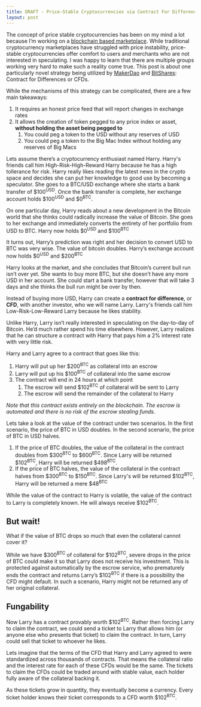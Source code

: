 ```yaml
---
title: DRAFT - Price-Stable Cryptocurrencies via Contract For Differences
layout: post
---
```


The concept of price stable cryptocurrencies has been on my mind a lot because I’m working on a [blockchain based marketplace](http://safemarket.github.io). While traditional cryptocurrency marketplaces have struggled with price instability, price-stable cryptocurrencies offer comfort to users and merchants who are not interested in speculating. I was happy to learn that there are multiple groups working very hard to make such a reality come true. This post is about one particularly novel strategy being utilized by [MakerDao](http://makerdao.com/) and [BitShares](https://bitshares.org/): Contract for Differences or CFDs. 

While the mechanisms of this strategy can be complicated, there are a few main takeaways:

1. It requires an honest price feed that will report changes in exchange rates
2. It allows the creation of token pegged to any price index or asset, **without holding the asset being pegged to**
	1. You could peg a token to the USD without any reserves of USD
	2. You could peg a token to the Big Mac Index without holding any reserves of Big Macs

Lets assume there’s a cryptocurrency enthusiast named Harry. Harry's friends call him High-Risk-High-Reward Harry because he has a high tollerance for risk. Harry really likes reading the latest news in the crypto space and decides she can put her knowledge to good use by becoming a speculator. She goes to a BTC/USD exchange where she starts a bank transfer of $100<sup>USD</sup>. Once the bank transfer is complete, her exchange account holds $100<sup>USD</sup> and $0<sup>BTC</sup>.

On one particular day, Harry reads about a new development in the Bitcoin world that she thinks could radically increase the value of Bitcoin. She goes to her exchange and immediately converts the entirety of her portfolio from USD to BTC. Harry now holds $0<sup>USD</sup> and $100<sup>BTC</sup>

It turns out, Harry’s prediction was right and her decision to convert USD to BTC was very wise. The value of bitcoin doubles. Harry’s exchange account now holds $0<sup>USD</sup> and $200<sup>BTC</sup>

Harry looks at the market, and she concludes that Bitcoin’s current bull run isn’t over yet. She wants to buy more BTC, but she doesn’t have any more USD in her account. She could start a bank transfer, however that will take 3 days and she thinks the bull run might be over by then.

Instead of buying more USD, Harry can create a **contract for difference**, or **CFD**, with another investor,  who we will name Larry. Larry's friends call him Low-Risk-Low-Reward Larry because he likes stability.

Unlike Harry, Larry isn’t really interested in speculating on the day-to-day of Bitcoin. He’d much rather spend his time elsewhere. However, Larry realizes that he can structure a contract with Harry that pays him a 2% interest rate with very little risk.

Harry and Larry agree to a contract that goes like this:

1. Harry will put up her $200<sup>BTC</sup> as collateral into an escrow
2. Larry will put up his $100<sup>BTC</sup> of collateral into the same escrow
3. The contract will end in 24 hours at which point
	1. The escrow will send $102<sup>BTC</sup> of collateral will be sent to Larry
	2. The escrow will send the remainder of the collateral to Harry

*Note that this contract exists entirely on the blockchain. The escrow is automated and there is no risk of the escrow stealing funds.*

Lets take a look at the value of the contract under two scenarios. In the first scenario, the price of BTC in USD doubles. In the second scenario, the price of BTC in USD halves.

1. If the price of BTC doubles, the value of the collateral in the contract doubles from $300<sup>BTC</sup> to $600<sup>BTC</sup>. Since Larry will be returned $102<sup>BTC</sup>, Harry will be returned $498<sup>BTC</sup>.
2. If the price of BTC halves, the value of the collateral in the contract halves from $300<sup>BTC</sup> to $150<sup>BTC</sup>. Since Larry's will be returned $102<sup>BTC</sup>, Harry will be returned a mere $48<sup>BTC</sup>

While the value of the contract to Harry is volatile, the value of the contract to Larry is completely known. He will always receive $102<sup>BTC</sup>.

## But wait!

What if the value of BTC drops so much that even the collateral cannot cover it?

While we have $300<sup>BTC</sup> of collateral for $102<sup>BTC</sup>, severe drops in the price of BTC could make it so that Larry does not receive his investment. This is protected against automatically by the escrow service, who prematurely ends the contract and returns Larry’s $102<sup>BTC</sup> if there is a possibility the CFD might default. In such a scenario, Harry might not be returned any of her original collateral.

## Fungability

Now Larry has a contract provably worth $102<sup>BTC</sup>. Rather then forcing Larry to claim the contract, we could send a ticket to Larry that allows him (or anyone else who presents that ticket) to claim the contract. In turn, Larry could sell that ticket to whoever he likes.

Lets imagine that the terms of the CFD that Harry and Larry agreed to were standardized across thousands of contracts. That means the collateral ratio and the interest rate for each of these CFDs would be the same. The tickets to claim the CFDs could be traded around with stable value, each holder fully aware of the collateral backing it.

As these tickets grow in quantity, they eventually become a currency. Every ticket holder knows their ticket corresponds to a CFD worth $102<sup>BTC</sup>.